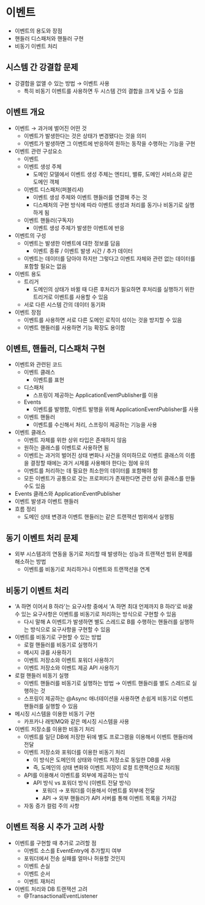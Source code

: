 # 이벤트
- 이벤트의 용도와 장점
- 핸들러 디스패처와 핸들러 구현
- 비동기 이벤트 처리

## 시스템 간 강결합 문제
- 강결합을 없앨 수 있는 방법 → 이벤트 사용
  - 특히 비동기 이벤트를 사용하면 두 시스템 간의 결합을 크게 낮출 수 있음

## 이벤트 개요
- 이벤트 → 과거에 벌어진 어떤 것
  - 이벤트가 발생한다는 것은 상태가 변경됐다는 것을 의미
  - 이벤트가 발생하면 그 이벤트에 반응하여 원하는 동작을 수행하는 기능을 구현
- 이벤트 관련 구성요소
  - 이벤트
  - 이벤트 생성 주체
    - 도메인 모델에서 이벤트 생성 주체는 엔티티, 밸류, 도메인 서비스와 같은 도메인 객체
  - 이벤트 디스패처(퍼블리셔)
    - 이벤트 생성 주체와 이벤트 핸들러를 연결해 주는 것
    - 디스패처의 구현 방식에 따라 이벤트 생성과 처리를 동기나 비동기로 실행하게 됨
  - 이벤트 핸들러(구독자)
    - 이벤트 생성 주체가 발생한 이벤트에 반응
- 이벤트의 구성
  - 이벤트는 발생한 이벤트에 대한 정보를 담음
    - 이벤트 종류 / 이벤트 발생 시간 / 추가 데이터
  - 이벤트는 데이터를 담아야 하지만 그렇다고 이벤트 자체와 관련 없는 데이터를 포함할 필요는 없음
- 이벤트 용도
  - 트리거
    - 도메인의 상태가 바뀔 때 다른 후처리가 필요하면 후처리를 실행하기 위한 트리거로 이벤트를 사용할 수 있음
  - 서로 다른 시스템 간의 데이터 동기화
- 이벤트 장점
  - 이벤트를 사용하면 서로 다른 도메인 로직이 섞이는 것을 방지할 수 있음
  - 이벤트 핸들러를 사용하면 기능 확장도 용이함

## 이벤트, 핸들러, 디스패처 구현
- 이벤트와 관련된 코드
  - 이벤트 클래스
    - 이벤트를 표현
  - 디스패처
    - 스프링이 제공하는 ApplicationEventPublisher를 이용
  - Events
    - 이벤트를 발행함, 이벤트 발행을 위해 ApplicationEventPublisher를 사용
  - 이벤트 핸들러
    - 이벤트를 수신해서 처리, 스프링이 제공하는 기능을 사용
- 이벤트 클래스
  - 이벤트 자체를 위한 상위 타입은 존재하지 않음
  - 원하는 클래스를 이벤트로 사용하면 됨
  - 이벤트는 과거의 벌어진 상태 변화나 사건을 의미하므로 이벤트 클래스의 이름을 결정할 때에는 과거 시제를 사용해야 한다는 점에 유의
  - 이벤트를 처리하는 데 필요한 최소한의 데이터를 포함해야 함
  - 모든 이벤트가 공통으로 갖는 프로퍼티가 존재한다면 관련 상위 클래스를 만들 수도 있음
- Events 클래스와 ApplicationEventPublisher
- 이벤트 발생과 이벤트 핸들러
- 흐름 정리
  - 도메인 상태 변경과 이벤트 핸들러는 같은 트랜잭션 범위에서 실행됨

## 동기 이벤트 처리 문제
- 외부 시스템과의 연동을 동기로 처리할 때 발생하는 성능과 트랜잭션 범위 문제를 해소하는 방법
  - 이벤트를 비동기로 처리하거나 이벤트와 트랜잭션을 연계

## 비동기 이벤트 처리
- 'A 하면 이어서 B 하라'는 요구사항 중에서 'A 하면 최대 언제까지 B 하라'로 바꿀 수 있는 요구사항은 이벤트를 비동기로 처리하는 방식으로 구현할 수 있음
  - 다시 말해 A 이벤트가 발생하면 별도 스레드로 B를 수행하는 핸들러를 실행하는 방식으로 요구사항을 구현할 수 있음
- 이벤트를 비동기로 구현할 수 있는 방법
  - 로컬 핸들러를 비동기로 실행하기
  - 메시지 큐를 사용하기
  - 이벤트 저장소와 이벤트 포워더 사용하기
  - 이벤트 저장소와 이벤트 제공 API 사용하기
- 로컬 핸들러 비동기 실행
  - 이벤트 핸들러를 비동기로 실행하는 방법 → 이벤트 핸들러를 별도 스레드로 실행하는 것
  - 스프링이 제공하는 @Async 애너테이션을 사용하면 손쉽게 비동기로 이벤트 핸들러를 실행할 수 있음
- 메시징 시스템을 이용한 비동기 구현
  - 카프카나 래빗MQ와 같은 메시징 시스템을 사용
- 이벤트 저장소를 이용한 비동기 처리
  - 이벤트를 일단 DB에 저장한 뒤에 별도 프로그램을 이용해서 이벤트 핸들러에 전달
  - 이벤트 저장소와 포워더를 이용한 비동기 처리
    - 이 방식은 도메인의 상태와 이벤트 저장소로 동일한 DB를 사용
    - 즉, 도메인의 상태 변화와 이벤트 저장이 로컬 트랜잭션으로 처리됨
  - API를 이용해서 이벤트를 외부에 제공하는 방식
    - API 방식 vs 포워더 방식 (이벤트 전달 방식)
      - 포워더 → 포워더를 이용해서 이벤트를 외부에 전달
      - API → 외부 핸들러가 API 서버를 통해 이벤트 목록을 가져감
  - 자동 증가 컬럼 주의 사항

## 이벤트 적용 시 추가 고려 사항
- 이벤트를 구현할 때 추가로 고려할 점
  - 이벤트 소스를 EventEntry에 추가할지 여부
  - 포워더에서 전송 실패를 얼마나 허용할 것인지
  - 이벤트 손실
  - 이벤트 순서
  - 이벤트 재처리
- 이벤트 처리와 DB 트랜잭션 고려
  - @TransactionalEventListener